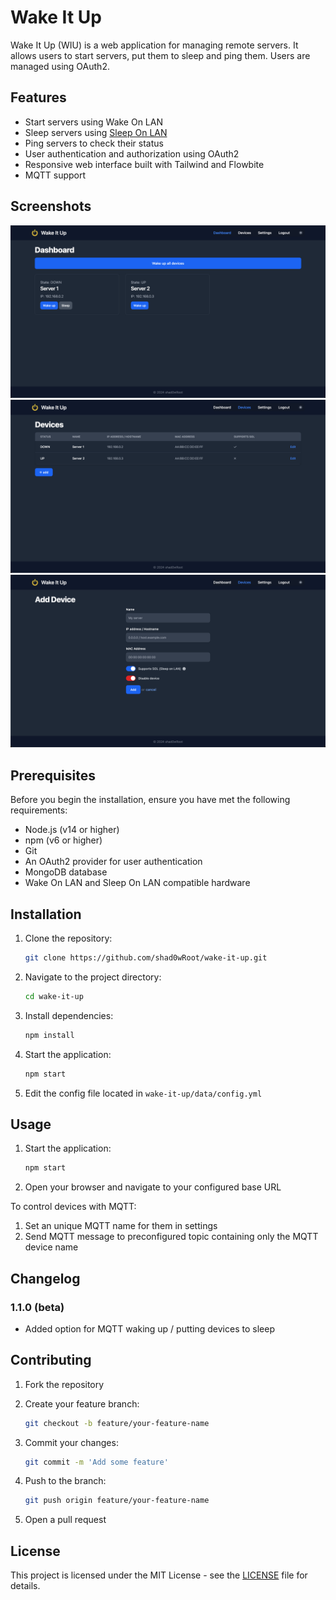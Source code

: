 # Wake It Up

Wake It Up (WIU) is a web application for managing remote servers. It allows users to start servers, put them to sleep and ping them. Users are managed using OAuth2.

## Features

- Start servers using Wake On LAN
- Sleep servers using [Sleep On LAN](https://github.com/SR-G/sleep-on-lan)
- Ping servers to check their status
- User authentication and authorization using OAuth2
- Responsive web interface built with Tailwind and Flowbite
- MQTT support

## Screenshots

![Screenshot of WIU Dashboard](screenshot1.png)
![Screenshot of WIU Devices page](screenshot2.png)
![Screenshot of WIU Device Add page](screenshot3.png)

## Prerequisites

Before you begin the installation, ensure you have met the following requirements:

- Node.js (v14 or higher)
- npm (v6 or higher)
- Git
- An OAuth2 provider for user authentication
- MongoDB database
- Wake On LAN and Sleep On LAN compatible hardware

## Installation

1. Clone the repository:

     ```sh
     git clone https://github.com/shad0wRoot/wake-it-up.git
     ```

2. Navigate to the project directory:

    ```sh
    cd wake-it-up
    ```

3. Install dependencies:

    ```sh
    npm install
    ```

4. Start the application:

    ```sh
    npm start
    ```

5. Edit the config file located in
`wake-it-up/data/config.yml`

## Usage

1. Start the application:

    ```sh
    npm start
    ```

2. Open your browser and navigate to your configured base URL

To control devices with MQTT:

1. Set an unique MQTT name for them in settings
2. Send MQTT message to preconfigured topic containing only the MQTT device name

## Changelog

### 1.1.0 (beta)

- Added option for MQTT waking up / putting devices to sleep

## Contributing

1. Fork the repository
2. Create your feature branch:

    ```sh
    git checkout -b feature/your-feature-name
    ```

3. Commit your changes:

    ```sh
    git commit -m 'Add some feature'
    ```

4. Push to the branch:

    ```sh
    git push origin feature/your-feature-name
    ```

5. Open a pull request

## License

This project is licensed under the MIT License - see the [LICENSE](LICENSE) file for details.
